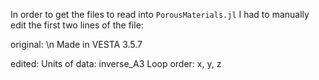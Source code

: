In order to get the files to read into `PorousMaterials.jl` I had to manually edit the first two lines of the file:

original:
\n
Made in VESTA 3.5.7

edited:
Units of data: inverse_A3
Loop order: x, y, z
 
